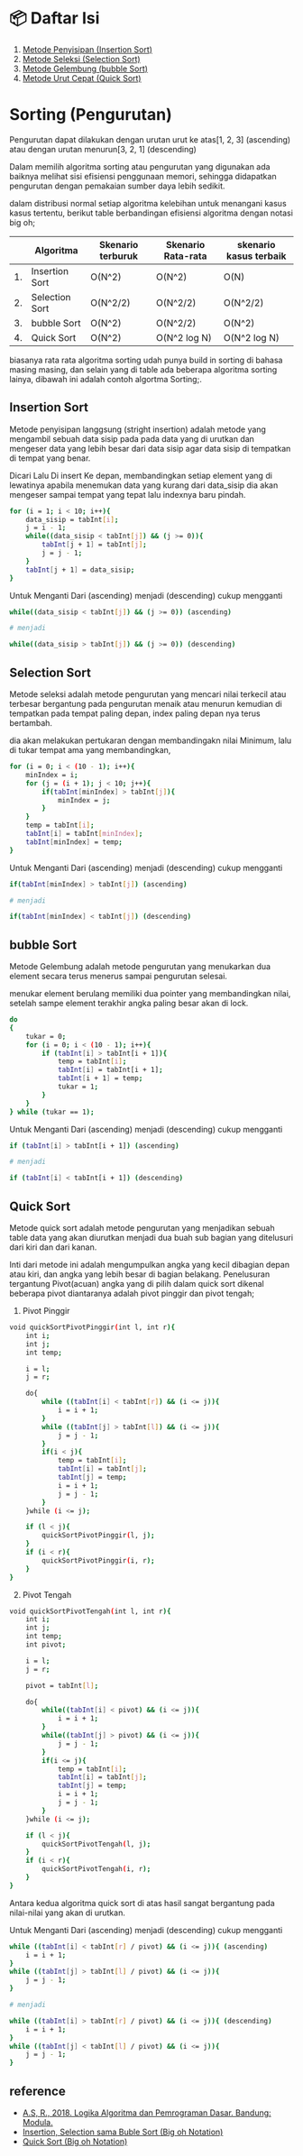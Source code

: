 # 📦 Daftar Isi

1. [Metode Penyisipan (Insertion Sort)](#insertion-Sort)
2. [Metode Seleksi (Selection Sort)](#Selection-Sort)
3. [Metode Gelembung (bubble Sort)](#bubble-Sort)
4. [Metode Urut Cepat (Quick Sort)](#Quick-Sort)

# Sorting (Pengurutan)

Pengurutan dapat dilakukan dengan urutan urut ke atas[1, 2, 3] (ascending) atau dengan urutan menurun[3, 2, 1] (descending)

Dalam memilih algoritma sorting atau pengurutan yang digunakan ada baiknya melihat sisi efisiensi penggunaan memori, sehingga didapatkan pengurutan dengan pemakaian sumber daya lebih sedikit.

dalam distribusi normal setiap algoritma kelebihan untuk menangani kasus kasus tertentu, berikut table berbandingan efisiensi algoritma dengan notasi big oh;

|     | Algoritma      | Skenario terburuk | Skenario Rata-rata | skenario kasus terbaik |
| --- | -------------- | ----------------- | ------------------ | ---------------------- |
| 1.  | Insertion Sort | O(N^2)            | O(N^2)             | O(N)                   |
| 2.  | Selection Sort | O(N^2/2)          | O(N^2/2)           | O(N^2/2)               |
| 3.  | bubble Sort    | O(N^2)            | O(N^2/2)           | O(N^2)                 |
| 4.  | Quick Sort     | O(N^2)            | O(N^2 log N)       | O(N^2 log N)           |

biasanya rata rata algoritma sorting udah punya build in sorting di bahasa masing masing, dan selain yang di table ada beberapa algoritma sorting lainya, dibawah ini adalah contoh algortma Sorting;.

## Insertion Sort

Metode penyisipan langgsung (stright insertion) adalah metode yang mengambil sebuah data sisip pada pada data yang di urutkan dan mengeser data yang lebih besar dari data sisip agar data sisip di tempatkan di tempat yang benar.

Dicari Lalu Di insert Ke depan, membandingkan setiap element yang di lewatinya apabila menemukan data yang kurang dari data_sisip dia akan mengeser sampai tempat yang tepat lalu indexnya baru pindah.

```bash
for (i = 1; i < 10; i++){
    data_sisip = tabInt[i];
    j = i - 1;
    while((data_sisip < tabInt[j]) && (j >= 0)){
        tabInt[j + 1] = tabInt[j];
        j = j - 1;
    }
    tabInt[j + 1] = data_sisip;
}
```

Untuk Menganti Dari (ascending) menjadi (descending) cukup mengganti

```bash
while((data_sisip < tabInt[j]) && (j >= 0)) (ascending)

# menjadi

while((data_sisip > tabInt[j]) && (j >= 0)) (descending)
```

## Selection Sort

Metode seleksi adalah metode pengurutan yang mencari nilai terkecil atau terbesar bergantung pada pengurutan menaik atau menurun kemudian di tempatkan pada tempat paling depan, index paling depan nya terus bertambah.

dia akan melakukan pertukaran dengan membandingakn nilai Minimum, lalu di tukar tempat ama yang membandingkan,

```bash
for (i = 0; i < (10 - 1); i++){
    minIndex = i;
    for (j = (i + 1); j < 10; j++){
        if(tabInt[minIndex] > tabInt[j]){
            minIndex = j;
        }
    }
    temp = tabInt[i];
    tabInt[i] = tabInt[minIndex];
    tabInt[minIndex] = temp;
}
```

Untuk Menganti Dari (ascending) menjadi (descending) cukup mengganti

```bash
if(tabInt[minIndex] > tabInt[j]) (ascending)

# menjadi

if(tabInt[minIndex] < tabInt[j]) (descending)
```

## bubble Sort

Metode Gelembung adalah metode pengurutan yang menukarkan dua element secara terus menerus sampai pengurutan selesai.

menukar element berulang memiliki dua pointer yang membandingkan nilai, setelah sampe element terakhir angka paling besar akan di lock.

```bash
do
{
    tukar = 0;
    for (i = 0; i < (10 - 1); i++){
        if (tabInt[i] > tabInt[i + 1]){
            temp = tabInt[i];
            tabInt[i] = tabInt[i + 1];
            tabInt[i + 1] = temp;
            tukar = 1;
        }
    }
} while (tukar == 1);
```

Untuk Menganti Dari (ascending) menjadi (descending) cukup mengganti

```bash
if (tabInt[i] > tabInt[i + 1]) (ascending)

# menjadi

if (tabInt[i] < tabInt[i + 1]) (descending)
```

## Quick Sort

Metode quick sort adalah metode pengurutan yang menjadikan sebuah table data yang akan diurutkan menjadi dua buah sub bagian yang ditelusuri dari kiri dan dari kanan.

Inti dari metode ini adalah mengumpulkan angka yang kecil dibagian depan atau kiri, dan angka yang lebih besar di bagian belakang. Penelusuran tergantung Pivot(acuan) angka yang di pilih dalam quick sort dikenal beberapa pivot diantaranya adalah pivot pinggir dan pivot tengah;

1. Pivot Pinggir

```bash
void quickSortPivotPinggir(int l, int r){
    int i;
    int j;
    int temp;

    i = l;
    j = r;

    do{
        while ((tabInt[i] < tabInt[r]) && (i <= j)){
            i = i + 1;
        }
        while ((tabInt[j] > tabInt[l]) && (i <= j)){
            j = j - 1;
        }
        if(i < j){
            temp = tabInt[i];
            tabInt[i] = tabInt[j];
            tabInt[j] = temp;
            i = i + 1;
            j = j - 1;
        }
    }while (i <= j);

    if (l < j){
        quickSortPivotPinggir(l, j);
    }
    if (i < r){
        quickSortPivotPinggir(i, r);
    }
}
```

2. Pivot Tengah

```bash
void quickSortPivotTengah(int l, int r){
    int i;
    int j;
    int temp;
    int pivot;

    i = l;
    j = r;

    pivot = tabInt[l];

    do{
        while((tabInt[i] < pivot) && (i <= j)){
            i = i + 1;
        }
        while((tabInt[j] > pivot) && (i <= j)){
            j = j - 1;
        }
        if(i <= j){
            temp = tabInt[i];
            tabInt[i] = tabInt[j];
            tabInt[j] = temp;
            i = i + 1;
            j = j - 1;
        }
    }while (i <= j);

    if (l < j){
        quickSortPivotTengah(l, j);
    }
    if (i < r){
        quickSortPivotTengah(i, r);
    }
}
```

Antara kedua algoritma quick sort di atas hasil sangat bergantung pada nilai-nilai yang akan di urutkan.

Untuk Menganti Dari (ascending) menjadi (descending) cukup mengganti

```bash
while ((tabInt[i] < tabInt[r] / pivot) && (i <= j)){ (ascending)
    i = i + 1;
}
while ((tabInt[j] > tabInt[l] / pivot) && (i <= j)){
    j = j - 1;
}

# menjadi

while ((tabInt[i] > tabInt[r] / pivot) && (i <= j)){ (descending)
    i = i + 1;
}
while ((tabInt[j] < tabInt[l] / pivot) && (i <= j)){
    j = j - 1;
}
```

## reference

- [A.S, R., 2018. Logika Algoritma dan Pemrograman Dasar. Bandung: Modula.](http://rosa-as.id/buku/df.php?df=7)
- [Insertion, Selection sama Buble Sort (Big oh Notation)](https://www.youtube.com/watch?v=Un3qTGXU6sM&list=PL54Ypjb3VYvDS2yvvWr3hpnvVKDPh4Gg6&index=5)
- [Quick Sort (Big oh Notation)](https://informatika.stei.itb.ac.id/~rinaldi.munir/Matdis/2008-2009/Makalah2008/Makalah0809-019.pdf)
